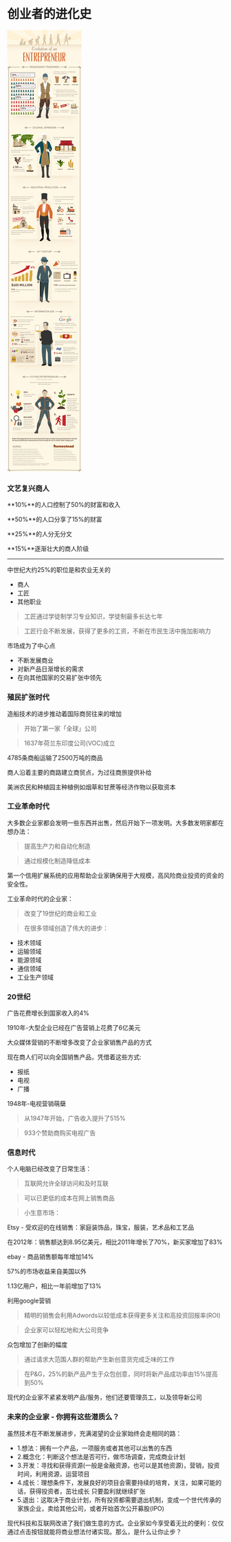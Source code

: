 # 创业者的进化史

![原图](enter.jpg)

### 文艺复兴商人

**10%**的人口控制了50%的财富和收入

**50%**的人口分享了15%的财富

**25%**的人分无分文

**15%**逐渐壮大的商人阶级

---

中世纪大约25%的职位是和农业无关的

- 商人
- 工匠
- 其他职业

> 工匠通过学徒制学习专业知识，学徒制最多长达七年

> 工匠行会不断发展，获得了更多的工资，不断在市民生活中施加影响力

市场成为了中心点

- 不断发展商业
- 对新产品日渐增长的需求
- 在向其他国家的交易扩张中领先

### 殖民扩张时代

造船技术的进步推动着国际商贸往来的增加

> 开始了第一家「全球」公司

> 1637年荷兰东印度公司(VOC)成立

4785条商船运输了2500万吨的商品

商人沿着主要的商路建立商贸点，为过往商旅提供补给

美洲农民和种植园主种植例如烟草和甘蔗等经济作物以获取资本

### 工业革命时代

大多数企业家都会发明一些东西并出售，然后开始下一项发明。大多数发明家都在想办法：

> 提高生产力和自动化制造

> 通过规模化制造降低成本

第一个信用扩展系统的应用帮助企业家确保用于大规模，高风险商业投资的资金的安全性。

工业革命时代的企业家：

> 改变了19世纪的商业和工业

> 在很多领域创造了伟大的进步：

- 技术领域
- 运输领域
- 能源领域
- 通信领域
- 工业生产领域

### 20世纪

广告花费增长到国家收入的4%

1910年-大型企业已经在广告营销上花费了6亿美元

大众媒体营销的不断增多改变了企业家销售产品的方式

现在商人们可以向全国销售产品，凭借着这些方式:

- 报纸
- 电视
- 广播

1948年-电视营销萌蘖

> 从1947年开始，广告收入提升了515%

> 933个赞助商购买电视广告

### 信息时代

个人电脑已经改变了日常生活：

> 互联网允许全球访问和及时互联

> 可以已更低的成本在网上销售商品

> 小生意市场：

Etsy - 受欢迎的在线销售：家庭装饰品，珠宝，服装，艺术品和工艺品

在2012年：销售额达到8.95亿美元，相比2011年增长了70%，新买家增加了83%

ebay - 商品销售额每年增加14%

57%的市场收益来自美国以外

1.13亿用户，相比一年前增加了13%

利用google营销

> 精明的销售会利用Adwords以较低成本获得更多关注和高投资回报率(ROI)

> 企业家可以轻松地和大公司竞争

众包增加了创新的幅度

> 通过请求大范围人群的帮助产生新创意货完成乏味的工作

> 在P&G，25%的新产品产生于众包创意，同时将新产品成功率由15%提高到50%

现代的企业家不紧紧发明产品/服务，他们还要管理员工，以及领导新公司


### 未来的企业家 - 你拥有这些潜质么？

虽然技术在不断发展进步，充满渴望的企业家始终会走相同的路：

- 1.想法：拥有一个产品，一项服务或者其他可以出售的东西
- 2.概念化：判断这个想法是否可行，做市场调查，完成商业计划
- 3.开发：寻找和获得资源(一般是金融资源，也可以是其他资源)，营销，投资时间，利用资源，运营项目
- 4.成长：理想条件下，发展良好的项目会需要持续的培育，关注，如果可能的话，获得投资者，茁壮成长
只要盈利就继续扩张
- 5.退出：这取决于商业计划，所有投资都需要退出机制，变成一个世代传承的家族企业，卖给其他公司，或者开始首次公开募股(IPO)


现代科技和互联网改进了我们做生意的方式。企业家如今享受着无比的便利：仅仅通过点击按钮就能将商业想法付诸实现。那么，是什么让你止步？